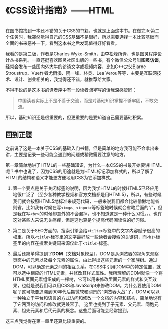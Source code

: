 # 《CSS设计指南》——HTML
<br/>
在图书馆找到一本还不错的关于CSS的书籍，也就是上面这本书。在做完ife第二个任务时，我突然觉得自己的CSS基础不是很好，所以需要选择一本比较基础而全面的书来恶补一下，看到这本书之后发现值得好好看看。

我看的是第三版，作者是Charles Wyke-Smith，由李松峰所译，也是图灵程序设计丛书系列。一直还挺喜欢图灵社区出版的一些书，有个微信公众号叫**图灵访谈**，经常会发布一些国内外大牛的访谈文字或视频内容，比如C++之父Bjarne Stroustrup、Vue作者尤雨溪、阮一峰、朴灵、Lea Verou等等，主要是互联网技术、设计、创业相关的，我觉得还不错，就推荐给大家。

不得不说的是这本书的译者序中有一段读者*流年*写的话我深感赞同：
>中国读者实际上不是不善于交流，而是对基础知识掌握不够牢固，不敢交流。

所以，基础知识还是很重要的，但更重要的是要知道自己需要基础积累。

## 回到正题
之前说了这是一本关于CSS的基础入门书籍，但是简单的地方我可能不会拿出来讲，主要是记录一些可能会遇到的问题或稍微需要注意的地方。

第一章简单地讲了HTML的一些基础知识，为什么一本CSS的书最开始要讲HTML呢？书中也说了，因为CSS的用途就是为HTML标记添加样式的，所以了解了HTML的结构和语义才能更方便地用CSS为它添加样式。

1. 第一个要点是关于关闭标签的说明，因为我学HTML的时候HTML5已经应用地很广泛了（至少各种教学视频和官方文档都是用HTML5），所以，有些时候我们就会按照HTML5地标准来规范代码，一般来说我们都会比较偷懒地能省则省。比如我有时候在写`<img>、<input>`等标签地时候就会省略后面的“/”，但是我在写`<br>`的时候却意外的不会漏掉，也不知道这是一种什么习惯。。。也许这对某些人来说无关痛痒，但是这也算是个提高代码阅读性的好习惯。

2. 第二是关于SEO方面的，搜索引擎会给`<tilte>`标签中的文字内容赋予很高的权重，所以`<title>`标签里的文字最好放一些读者会搜索的关键词，而`<h1>`标签里的内容在搜索关键词来源仅此于`<title>`标签。

3. 最后还简单得提到了**DOM**（文档对象模型），DOM是从浏览器的视角来观察页面中的元素以及每个元素的属性，由此得出这些元素的一个家族树。通过DOM，可以确定元素之间的相互关系。在CSS中引用DOM中的特定位置，就可以选中相应的HTML元素，并修改其样式属性。我所理解的DOM就像一个将HTML页面元素组织成的一棵树，它可以用来修改里面元素的样式和交互效果，也就是说我们可以用CSS和JavaScript来修改DOM。为什么要使用DOM呢？这可能要追溯到90年代后期微软和网景的“浏览器大战”了，DOM可以以一种独立于平台和语言的方式访问和修改一个文档的内容和结构，简单地说有了它网页的访问和修改就更兼容了。
这里也提到了子元素、父元素、同胞元素、祖先元素和后代元素的概念。这些后面可能会经常提到。

这三点我觉得在第一章里还算比较重要的。
